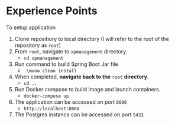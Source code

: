 # Experience Points

To setup application
1. Clone repositiory to local directory (I will refer to the root of the repository as `root`)
2. From `root`, navigate to `xpmanagement` directory.
   - `cd xpmanagement`
3. Run command to build Spring Boot Jar file
   - `.\mvnw clean install`
4. When completed, **navigate back to the** `root` **directory**.
   - `cd ..`
5. Run Docker compose to build image and launch containers.
   - `docker-compose up`
6. The application can be accessed on port `8080`
   - `http://localhost:8080`
7. The Postgres instance can be accessed on port `5432`
